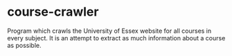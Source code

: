 # course-crawler
Program which crawls the University of Essex website for all courses in every subject. It is an attempt to extract as much information about a course as possible.
